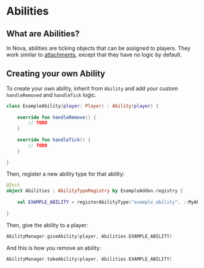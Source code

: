 # Abilities

## What are Abilities?

In Nova, abilities are ticking objects that can be assigned to players. They work similar to [attachments](attachments.md),
except that they have no logic by default.

## Creating your own Ability

To create your own ability, inherit from `Ability` and add your custom `handleRemoved` and `handleTick` logic.

```kotlin
class ExampleAbility(player: Player) : Ability(player) {
    
    override fun handleRemove() {
        // TODO
    }
    
    override fun handleTick() {
        // TODO
    }
    
}
```

Then, register a new ability type for that ability:
```kotlin
@Init
object Abilities : AbilityTypeRegistry by ExampleAddon.registry {
    
    val EXAMPLE_ABILITY = registerAbilityType("example_ability", ::MyAbility)
    
}
```

Then, give the ability to a player:

```kotlin
AbilityManager.giveAbility(player, Abilities.EXAMPLE_ABILITY)
```

And this is how you remove an ability:

```kotlin
AbilityManager.takeAbility(player, Abilities.EXAMPLE_ABILITY)
```